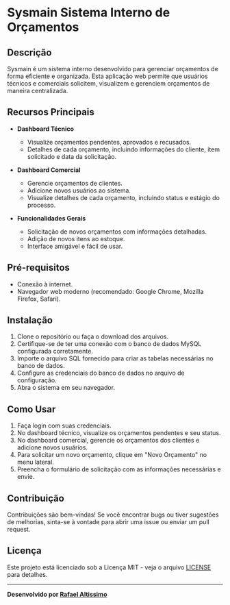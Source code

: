 # Sysmain Sistema Interno de Orçamentos

## Descrição
Sysmain é um sistema interno desenvolvido para gerenciar orçamentos de forma eficiente e organizada. Esta aplicação web permite que usuários técnicos e comerciais solicitem, visualizem e gerenciem orçamentos de maneira centralizada.

## Recursos Principais
- **Dashboard Técnico**
  - Visualize orçamentos pendentes, aprovados e recusados.
  - Detalhes de cada orçamento, incluindo informações do cliente, item solicitado e data da solicitação.

- **Dashboard Comercial**
  - Gerencie orçamentos de clientes.
  - Adicione novos usuários ao sistema.
  - Visualize detalhes de cada orçamento, incluindo status e estágio do processo.

- **Funcionalidades Gerais**
  - Solicitação de novos orçamentos com informações detalhadas.
  - Adição de novos itens ao estoque.
  - Interface amigável e fácil de usar.

## Pré-requisitos
- Conexão à internet.
- Navegador web moderno (recomendado: Google Chrome, Mozilla Firefox, Safari).
  
## Instalação
1. Clone o repositório ou faça o download dos arquivos.
2. Certifique-se de ter uma conexão com o banco de dados MySQL configurada corretamente.
3. Importe o arquivo SQL fornecido para criar as tabelas necessárias no banco de dados.
4. Configure as credenciais do banco de dados no arquivo de configuração.
5. Abra o sistema em seu navegador.

## Como Usar
1. Faça login com suas credenciais.
2. No dashboard técnico, visualize os orçamentos pendentes e seu status.
3. No dashboard comercial, gerencie os orçamentos dos clientes e adicione novos usuários.
4. Para solicitar um novo orçamento, clique em "Novo Orçamento" no menu lateral.
5. Preencha o formulário de solicitação com as informações necessárias e envie.

## Contribuição
Contribuições são bem-vindas! Se você encontrar bugs ou tiver sugestões de melhorias, sinta-se à vontade para abrir uma issue ou enviar um pull request.

## Licença
Este projeto está licenciado sob a Licença MIT - veja o arquivo [LICENSE](LICENSE) para detalhes.

---

**Desenvolvido por [Rafael Altissimo](link-do-seu-perfil-github)**
